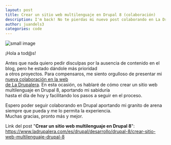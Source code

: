 ```yaml
---
layout: post
title: Crear un sitio web multilenguaje en Drupal 8 (colaboración)
description: I'm back! No te pierdas mi nuevo post colaborando en La Drupalera
author: juandels3
categories: code
---
```


![small image]({{site.baseurl}}/images/drupalera.jpg)

¡Hola a tod@s!  
  
Antes que nada quiero pedir disculpas por la ausencia de contenido en el blog, pero he estado dándole más prioridad  
a otros proyectos. Para compensaros, me siento orgulloso de presentar mi [nueva colaboración en la web  
de La Drupalera](https://www.ladrupalera.com/es/drupal/desarrollo/drupal-8/crear-sitio-web-multilenguaje-drupal-8). En esta ocasión, os hablaré de cómo crear un sitio web multilenguaje en Drupal 8, aportando mi sabiduría  
hasta el día de hoy y facilitando los pasos a seguir en el proceso.  
  
Espero poder seguir colaborando en Drupal aportando mi granito de arena siempre que pueda y me lo permita la experiencia.  
Muchas gracias, pronto más y mejor.

Link del post "**Crear un sitio web multilenguaje en Drupal 8**": https://www.ladrupalera.com/es/drupal/desarrollo/drupal-8/crear-sitio-web-multilenguaje-drupal-8